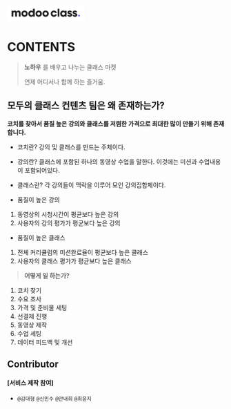 

![](../assets/image/logo1024.png)

 

# CONTENTS



> **노하우** 를 배우고 나누는 클래스 마켓 
>
> 언제 어디서나 함께 하는 즐거움. 



## **모두의 클래스** 컨텐츠 팀은 왜 존재하는가?  
**코치를 찾아서 품질 높은 강의와 클래스를 저렴한 가격으로 최대한 많이 만들기 위해 존재합니다.**

- 코치란?
강의 및 클래스를 만드는 주체이다.

- 강의란?
클래스에 포함된 하나의 동영상 수업을 말한다. 이것에는 미션과 수업내용이 포함되어있다.

- 클래스란?
각 강의들이 맥락을 이루어 모인 강의집합체이다.

- 품질이 높은 강의
1. 동영상의 시청시간이 평균보다 높은 강의
2. 사용자의 강의 평가가 평균보다 높은 강의

- 품질이 높은 클래스
1. 전체 커리큘럼의 미션완료율이 평균보다 높은 클래스
2. 사용자의 클래스 평가가 평균보다 높은 클래스


> **어떻게 일 하는가?**
1) 코치 찾기
2) 수요 조사
3) 가격 및 준비물 세팅
4) 선결제 진행
5) 동영상 제작
6) 수업 세팅
7) 데이터 피드백 및 개선


##  Contributor 

#### [서비스 제작 참여]

-  `@김대형` `@신민수` `@안내희` `@최윤지`
